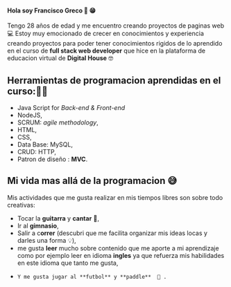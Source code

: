 #### Hola soy Francisco Greco 👋 😁
Tengo 28 años de edad y me encuentro creando proyectos de paginas web 💻
Estoy muy emocionado de crecer en conocimientos y experiencia creando proyectos para poder tener conocimientos rigidos de lo aprendido en el curso de **full stack web developer** que hice en la plataforma de educacion virtual de **Digital House** 🤓
## Herramientas de programacion aprendidas en el curso:👨‍💻
- Java Script for _Back-end & Front-end_
- NodeJS, 
- SCRUM: _agile methodology_,
- HTML,
- CSS,
- Data Base: MySQL,
- CRUD: HTTP,
- Patron de diseño : **MVC**.
  
## Mi vida mas allá de la programacion 😅
Mis actividades que me gusta realizar en mis tiempos libres son sobre todo creativas:
- Tocar la **guitarra** y **cantar** 🙊,
-  Ir al **gimnasio**,
-   Salir a c**orrer** (descubri que me facilita organizar mis ideas locas y darles una forma 💡),
-    me gusta **leer** mucho sobre contenido que me aporte a mi aprendizaje como por ejemplo leer en idioma **ingles** ya que refuerza mis habilidades en este idioma que tanto me gusta,
-     Y me gusta jugar al **futbol** y **paddle**  🎾 .

   



<!--
**franciscogreco96/franciscogreco96** is a ✨ _special_ ✨ repository because its `README.md` (this file) appears on your GitHub profile.

Here are some ideas to get you started:

- 🔭 I’m currently working on ...
- 🌱 I’m currently learning ...
- 👯 I’m looking to collaborate on ...
- 🤔 I’m looking for help with ...
- 💬 Ask me about ...
- 📫 How to reach me: ...
- 😄 Pronouns: ...
- ⚡ Fun fact: ...
-->
